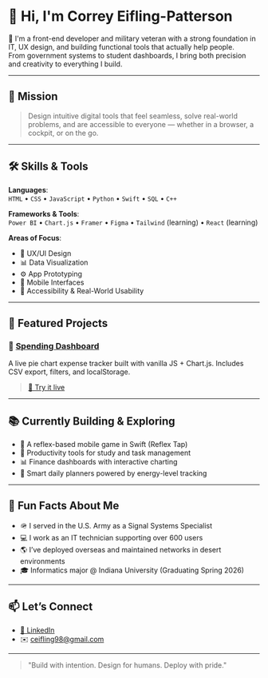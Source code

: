 # 👋 Hi, I'm Correy Eifling-Patterson

🎯 I'm a front-end developer and military veteran with a strong foundation in IT, UX design, and building functional tools that actually help people.  
From government systems to student dashboards, I bring both precision and creativity to everything I build.

---

## 🧭 Mission

> Design intuitive digital tools that feel seamless, solve real-world problems, and are accessible to everyone — whether in a browser, a cockpit, or on the go.

---

## 🛠️ Skills & Tools

**Languages**:  
`HTML` • `CSS` • `JavaScript` • `Python` • `Swift` • `SQL` • `C++`

**Frameworks & Tools**:  
`Power BI` • `Chart.js` • `Framer` • `Figma` • `Tailwind` (learning) • `React` (learning)

**Areas of Focus**:  
- 🎨 UX/UI Design  
- 📊 Data Visualization  
- ⚙️ App Prototyping  
- 📱 Mobile Interfaces  
- 🧠 Accessibility & Real-World Usability

---

## 📌 Featured Projects

### 💸 [Spending Dashboard](https://github.com/ceifling98/spending-dashboard)
A live pie chart expense tracker built with vanilla JS + Chart.js. Includes CSV export, filters, and localStorage.

> [🔗 Try it live](https://ceifling98.github.io/spending-dashboard/)

---

## 📚 Currently Building & Exploring
- 📱 A reflex-based mobile game in Swift (Reflex Tap)
- 🧠 Productivity tools for study and task management
- 📊 Finance dashboards with interactive charting
- 🔄 Smart daily planners powered by energy-level tracking

---

## 🧠 Fun Facts About Me
- 🪖 I served in the U.S. Army as a Signal Systems Specialist  
- 💻 I work as an IT technician supporting over 600 users  
- 🌎 I’ve deployed overseas and maintained networks in desert environments  
- 🎓 Informatics major @ Indiana University (Graduating Spring 2026)

---

## 📫 Let’s Connect

- [🔗 LinkedIn](https://www.linkedin.com/in/eifling-patterson/)
- ✉️ ceifling98@gmail.com

---

> "Build with intention. Design for humans. Deploy with pride."
